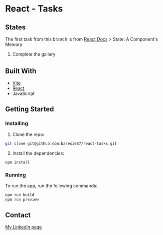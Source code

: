 # React - Tasks

## States

The first task from this branch is from [React Docs](https://beta.reactjs.org/learn/state-a-components-memory) > State: A Component's Memory<br>

1. Complete the gallery<br>

######

## Built With

- [Vite](https://vitejs.dev/)
- [React](https://reactjs.org//)
- JavaScript

## Getting Started

### Installing

1. Clone the repo:

```bash
git clone git@github.com:baresi687/react-tasks.git
```

2. Install the dependencies:

```
npm install
```

### Running

To run the app, run the following commands:

```bash
npm run build
npm run preview
```

## Contact

[My LinkedIn page](https://www.linkedin.com/in/hreinn-gylfason-b9a48521a/)

